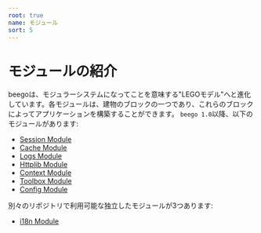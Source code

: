 ```yaml
---
root: true
name: モジュール
sort: 5
---
```


# モジュールの紹介

beegoは、モジュラーシステムになってことを意味する"LEGOモデル"へと進化しています。各モジュールは、建物のブロックの一つであり、これらのブロックによってアプリケーションを構築することができます。 `beego 1.0`以降、以下のモジュールがあります:

- [Session Module](./session.md)
- [Cache Module](./cache.md)
- [Logs Module](./logs.md)
- [Httplib Module](./httplib.md)
- [Context Module](./context.md)
- [Toolbox Module](./toolbox.md)
- [Config Module](./config.md)

別々のリポジトリで利用可能な独立したモジュールが3つあります:

- [i18n Module](./i18n.md)
